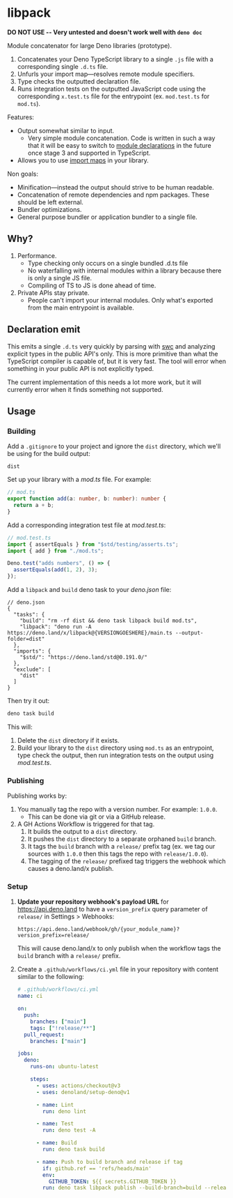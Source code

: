 # libpack

**DO NOT USE -- Very untested and doesn't work well with `deno doc`**

Module concatenator for large Deno libraries (prototype).

1. Concatenates your Deno TypeScript library to a single `.js` file with a
   corresponding single `.d.ts` file.
2. Unfurls your import map—resolves remote module specifiers.
3. Type checks the outputted declaration file.
4. Runs integration tests on the outputted JavaScript code using the
   corresponding `x.test.ts` file for the entrypoint (ex. `mod.test.ts` for
   `mod.ts`).

Features:

- Output somewhat similar to input.
  - Very simple module concatenation. Code is written in such a way that it will
    be easy to switch to
    [module declarations](https://github.com/tc39/proposal-module-declarations)
    in the future once stage 3 and supported in TypeScript.
- Allows you to use [import maps](https://deno.com/manual/basics/import_maps) in
  your library.

Non goals:

- Minification—instead the output should strive to be human readable.
- Concatenation of remote dependencies and npm packages. These should be left
  external.
- Bundler optimizations.
- General purpose bundler or application bundler to a single file.

## Why?

1. Performance.
   - Type checking only occurs on a single bundled .d.ts file
   - No waterfalling with internal modules within a library because there is
     only a single JS file.
   - Compiling of TS to JS is done ahead of time.
2. Private APIs stay private.
   - People can't import your internal modules. Only what's exported from the
     main entrypoint is available.

## Declaration emit

This emits a single `.d.ts` very quickly by parsing with [swc](https://swc.rs/)
and analyzing explicit types in the public API's only. This is more primitive
than what the TypeScript compiler is capable of, but it is very fast. The tool
will error when something in your public API is not explicitly typed.

The current implementation of this needs a lot more work, but it will currently
error when it finds something not supported.

## Usage

### Building

Add a `.gitignore` to your project and ignore the `dist` directory, which we'll
be using for the build output:

```
dist
```

Set up your library with a _mod.ts_ file. For example:

```ts
// mod.ts
export function add(a: number, b: number): number {
  return a + b;
}
```

Add a corresponding integration test file at _mod.test.ts_:

```ts
// mod.test.ts
import { assertEquals } from "$std/testing/asserts.ts";
import { add } from "./mod.ts";

Deno.test("adds numbers", () => {
  assertEquals(add(1, 2), 3);
});
```

Add a `libpack` and `build` deno task to your _deno.json_ file:

```jsonc
// deno.json
{
  "tasks": {
    "build": "rm -rf dist && deno task libpack build mod.ts",
    "libpack": "deno run -A https://deno.land/x/libpack@{VERSIONGOESHERE}/main.ts --output-folder=dist"
  },
  "imports": {
    "$std/": "https://deno.land/std@0.191.0/"
  },
  "exclude": [
    "dist"
  ]
}
```

Then try it out:

```sh
deno task build
```

This will:

1. Delete the `dist` directory if it exists.
2. Build your library to the `dist` directory using `mod.ts` as an entrypoint,
   type check the output, then run integration tests on the output using
   _mod.test.ts_.

### Publishing

Publishing works by:

1. You manually tag the repo with a version number. For example: `1.0.0`.
   - This can be done via git or via a GitHub release.
1. A GH Actions Workflow is triggered for that tag.
   1. It builds the output to a `dist` directory.
   1. It pushes the `dist` directory to a separate orphaned `build` branch.
   1. It tags the `build` branch with a `release/` prefix tag (ex. we tag our
      sources with `1.0.0` then this tags the repo with `release/1.0.0`).
   1. The tagging of the `release/` prefixed tag triggers the webhook which
      causes a deno.land/x publish.

### Setup

1. **Update your repository webhook's payload URL** for https://api.deno.land to
   have a `version_prefix` query parameter of `release/` in Settings > Webhooks:

   ```
   https://api.deno.land/webhook/gh/{your_module_name}?version_prefix=release/
   ```

   This will cause deno.land/x to only publish when the workflow tags the
   `build` branch with a `release/` prefix.

2. Create a `.github/workflows/ci.yml` file in your repository with content
   similar to the following:

   ```yml
   # .github/workflows/ci.yml
   name: ci

   on:
     push:
       branches: ["main"]
       tags: ["!release/**"]
     pull_request:
       branches: ["main"]

   jobs:
     deno:
       runs-on: ubuntu-latest

       steps:
         - uses: actions/checkout@v3
         - uses: denoland/setup-deno@v1

         - name: Lint
           run: deno lint

         - name: Test
           run: deno test -A

         - name: Build
           run: deno task build

         - name: Push to build branch and release if tag
           if: github.ref == 'refs/heads/main'
           env:
             GITHUB_TOKEN: ${{ secrets.GITHUB_TOKEN }}
           run: deno task libpack publish --build-branch=build --release-tag-prefix=release/
   ```
